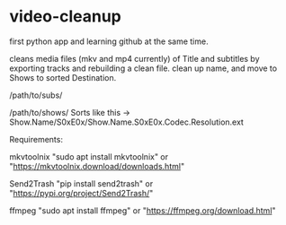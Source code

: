 # video-cleanup

first python app and learning github at the same time.

cleans media files (mkv and mp4 currently) of Title and subtitles by exporting tracks and rebuilding a clean file.
clean up name, and move to Shows to sorted Destination.

/path/to/subs/

/path/to/shows/  Sorts like this ->  Show.Name/S0xE0x/Show.Name.S0xE0x.Codec.Resolution.ext

Requirements: 

mkvtoolnix  "sudo apt install mkvtoolnix" or "https://mkvtoolnix.download/downloads.html"

Send2Trash  "pip install send2trash"      or "https://pypi.org/project/Send2Trash/"

ffmpeg    "sudo apt install ffmpeg"       or "https://ffmpeg.org/download.html"
